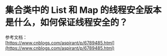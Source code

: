 # 集合类中的 List 和 Map 的线程安全版本是什么，如何保证线程安全的？ #

参考文档：  
[https://www.cnblogs.com/aspirant/p/6789485.html](https://www.cnblogs.com/aspirant/p/6789485.html)